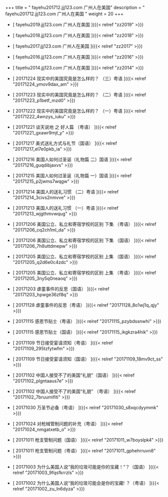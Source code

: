 +++
title = "  fayehu201712.jjj123.com 广州人在美国"
description = "  fayehu201712.jjj123.com 广州人在美国  "
weight = 20
+++



* [   fayehu2019.jjj123.com 广州人在美国 ]({{< relref "zz2019" >}})


* [   fayehu2018.jjj123.com 广州人在美国 ]({{< relref "zz2018" >}})


* [   fayehu2017.jjj123.com 广州人在美国 ]({{< relref "zz2017" >}})


* [   fayehu2016.jjj123.com 广州人在美国 ]({{< relref "zz2016" >}})


* [   fayehu2014.jjj123.com 广州人在美国 ]({{< relref "zz2014" >}})


* [ 20171224  现实中的美国究竟是怎么样的？ （三）粤语  ]({{< relref "20171224_ymov9dax_am" >}})


* [ 20171223  现实中的美国究竟是怎么样的？ （二）粤语  ]({{< relref "20171223_p1betf_mzd0" >}})


* [ 20171222  现实中的美国究竟是怎么样的？ （一）粤语  ]({{< relref "20171222_4wnzys_iuku" >}})


* [ 20171221  谈天说地 之 好人篇 （粤语）  ]({{< relref "20171221_gxawr9mjt_y" >}})


* [ 20171217  美式送礼方式与礼节（国语）  ]({{< relref "20171217_el7e0pkb_ia" >}})


* [ 20171216  美国人如何过圣诞（礼物篇 二）国语  ]({{< relref "20171216_guqdibjaxvs" >}})


* [ 20171215  美国人如何过圣诞（礼物篇 一）国语  ]({{< relref "20171215_p2jwms7wqgw" >}})


* [ 20171214  美国人的送礼习惯 （二）粤语  ]({{< relref "20171214_3civs2nmvve" >}})


* [ 20171213  美国人的送礼习惯 （一）粤语  ]({{< relref "20171213_wjgthmvwqug" >}})


* [ 20171206  美国公立、私立和寄宿学校的区别 下集 （粤语）  ]({{< relref "20171206_cq2ch1ml_da" >}})


* [ 20171206  美国公立、私立和寄宿学校的区别 下集 （国语）  ]({{< relref "20171206_7h8uttdmepw" >}})


* [ 20171205  美国公立、私立和寄宿学校的区别 上集 （国语）  ]({{< relref "20171205_q2d6e0c4zdc" >}})


* [ 20171205  美国公立、私立和寄宿学校的区别 上集 （粤语）  ]({{< relref "20171205_3ny5q0neaoq" >}})


* [ 20171203  虐童事件的反思（国语）  ]({{< relref "20171203_hpwge36zf8q" >}})


* [ 20171128  虐童事件的反思（粤语）  ]({{< relref "20171128_8o1wj1q_qjy" >}})


* [ 20171115  感恩节贴士（粤语）  ]({{< relref "20171115_pzybdssnwhi" >}})


* [ 20171115  感恩节贴士（国语）  ]({{< relref "20171115_ikgkzra4hik" >}})


* [ 20171109  节日接受宴请须知（粤语）  ]({{< relref "20171109_295tzfytwfm" >}})


* [ 20171109  节日接受宴请须知（国语）  ]({{< relref "20171109_18mv9ct_ss" >}})


* [ 20171102  中国人接受不了的美国“礼貌”（国语）  ]({{< relref "20171102_plgntaaus7e" >}})


* [ 20171102  中国人接受不了的美国“礼貌” （粤语）  ]({{< relref "20171102_7bruumifiti" >}})


* [ 20171030  万圣节必备（粤语）  ]({{< relref "20171030_s8xqcdyymmk" >}})


* [ 20171024  对枪械管制问题的补充（粤语）  ]({{< relref "20171024_nmgatxetb_o" >}})


* [ 20171011  枪支管制问题（国语）  ]({{< relref "20171011_w7boyslpk4" >}})


* [ 20171011  枪支管制问题（粤语）  ]({{< relref "20171011_gphehrruvn8" >}})


* [ 20171003  为什么美国人说“我的垃圾可能是你的宝藏！”？（国语）  ]({{< relref "20171003_9fqsfkrrzls" >}})


* [ 20171002  为什么美国人说“我的垃圾可能会是你的宝藏! ？（粤语）  ]({{< relref "20171002_zu_ln6dyza" >}})


